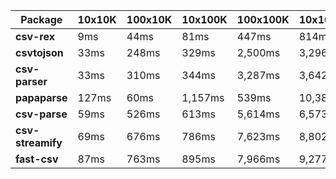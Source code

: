 | Package | 10x10K | 100x10K | 10x100K | 100x100K | 10x1000K 
|---------|---|---|---|---|---
| **csv-rex** | 9ms | 44ms | 81ms | 447ms | 814ms 
| **csvtojson** | 33ms | 248ms | 329ms | 2,500ms | 3,296ms 
| **csv-parser** | 33ms | 310ms | 344ms | 3,287ms | 3,642ms 
| **papaparse** | 127ms | 60ms | 1,157ms | 539ms | 10,381ms 
| **csv-parse** | 59ms | 526ms | 613ms | 5,614ms | 6,573ms 
| **csv-streamify** | 69ms | 676ms | 786ms | 7,623ms | 8,802ms 
| **fast-csv** | 87ms | 763ms | 895ms | 7,966ms | 9,277ms 
